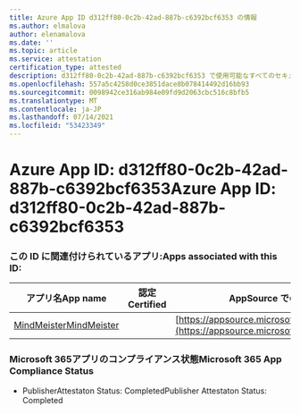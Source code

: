 ```yaml
---
title: Azure App ID d312ff80-0c2b-42ad-887b-c6392bcf6353 の情報
ms.author: elmalova
author: elenamalova
ms.date: ''
ms.topic: article
ms.service: attestation
certification_type: attested
description: d312ff80-0c2b-42ad-887b-c6392bcf6353 で使用可能なすべてのセキュリティおよびコンプライアンス情報。
ms.openlocfilehash: 557a5c4258d0ce3851dace8b078414492d16bb93
ms.sourcegitcommit: 0098942ce316ab984e09fd9d2063cbc516c8bfb5
ms.translationtype: MT
ms.contentlocale: ja-JP
ms.lasthandoff: 07/14/2021
ms.locfileid: "53423349"
---
```

# <a name="azure-app-id-d312ff80-0c2b-42ad-887b-c6392bcf6353"></a><span data-ttu-id="76392-103">Azure App ID: d312ff80-0c2b-42ad-887b-c6392bcf6353</span><span class="sxs-lookup"><span data-stu-id="76392-103">Azure App ID: d312ff80-0c2b-42ad-887b-c6392bcf6353</span></span>


### <a name="apps-associated-with-this-id"></a><span data-ttu-id="76392-104">この ID に関連付けられているアプリ:</span><span class="sxs-lookup"><span data-stu-id="76392-104">Apps associated with this ID:</span></span>
| <span data-ttu-id="76392-105">**アプリ名**</span><span class="sxs-lookup"><span data-stu-id="76392-105">**App name**</span></span> | <span data-ttu-id="76392-106">**認定**</span><span class="sxs-lookup"><span data-stu-id="76392-106">**Certified**</span></span> | <span data-ttu-id="76392-107">**AppSource での表示**</span><span class="sxs-lookup"><span data-stu-id="76392-107">**View in AppSource**</span></span> |
|-|-|-|
| [<span data-ttu-id="76392-108">MindMeister</span><span class="sxs-lookup"><span data-stu-id="76392-108">MindMeister</span></span>](https://docs.microsoft.com/en-us/microsoft-365-app-certification/forward/WA104381116) |  | [https://appsource.microsoft.com/product/office/WA104381116](https://appsource.microsoft.com/product/office/WA104381116) |

### <a name="microsoft-365-app-compliance-status"></a><span data-ttu-id="76392-109">Microsoft 365アプリのコンプライアンス状態</span><span class="sxs-lookup"><span data-stu-id="76392-109">Microsoft 365 App Compliance Status</span></span>
- <span data-ttu-id="76392-110">PublisherAttestaton Status: Completed</span><span class="sxs-lookup"><span data-stu-id="76392-110">Publisher Attestaton Status: Completed</span></span>
